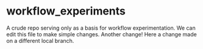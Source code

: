 # workflow_experiments
A crude repo serving only as a basis for workflow experimentation.
We can edit this file to make simple changes.
Another change!
Here a change made on a different local branch.